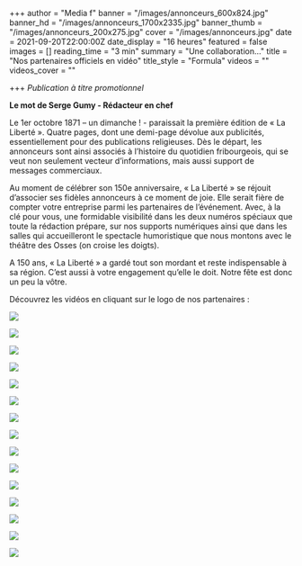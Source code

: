 +++
author = "Media f"
banner = "/images/annonceurs_600x824.jpg"
banner_hd = "/images/annonceurs_1700x2335.jpg"
banner_thumb = "/images/annonceurs_200x275.jpg"
cover = "/images/annonceurs.jpg"
date = 2021-09-20T22:00:00Z
date_display = "16 heures"
featured = false
images = []
reading_time = "3 min"
summary = "Une collaboration..."
title = "Nos partenaires officiels en vidéo"
title_style = "Formula"
videos = ""
videos_cover = ""

+++
_Publication à titre promotionnel_

**Le mot de Serge Gumy - Rédacteur en chef**

Le 1er octobre 1871 – un dimanche ! - paraissait la première édition de « La Liberté ». Quatre pages, dont une demi-page dévolue aux publicités, essentiellement pour des publications religieuses. Dès le départ, les annonceurs sont ainsi associés à l’histoire du quotidien fribourgeois, qui se veut non seulement vecteur d’informations, mais aussi support de messages commerciaux.

Au moment de célébrer son 150e anniversaire, « La Liberté » se réjouit d’associer ses fidèles annonceurs à ce moment de joie. Elle serait fière de compter votre entreprise parmi les partenaires de l’événement. Avec, à la clé pour vous, une formidable visibilité dans les deux numéros spéciaux que toute la rédaction prépare, sur nos supports numériques ainsi que dans les salles qui accueilleront le spectacle humoristique que nous montons avec le théâtre des Osses (on croise les doigts).

A 150 ans, « La Liberté » a gardé tout son mordant et reste indispensable à sa région. C’est aussi à votre engagement qu’elle le doit. Notre fête est donc un peu la vôtre.

Découvrez les vidéos en cliquant sur le logo de nos partenaires :

![](/images/142x108_logo_fr.jpg)

![](/images/la_poste.jpg)

![](/images/groupe-e_logo_pos_cmjn.jpg)

![](/images/logo-tpf_pave-201-c.jpg)

![](/images/groupe_mutuel.jpg)

![](/images/logo_groupegrisoni_horizontal_positif_cmjn.jpg)

![](/images/fiduconsult_logo_fr1.jpg)

![](/images/bise_logo_cmjn-01.jpg)

![](/images/osses_logo_2020.jpg)

![](/images/logo_mnf_cmjn_uncoted.jpg)

![](/images/optic-2000.jpg)

![](/images/logo_vf_aop_cmyk_pos_01.jpg)

![](/images/bul_immo_f_d_bleu_cmjn.jpg)

![](/images/bhch_outl_claim_schwarz_4c_ohnehi_fra.jpg)

![](/images/logo-garage-berset-anniversaire.jpg)